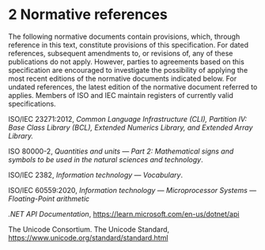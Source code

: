 # 2 Normative references

The following normative documents contain provisions, which, through reference in this text, constitute provisions of this specification. For dated references, subsequent amendments to, or revisions of, any of these publications do not apply. However, parties to agreements based on this specification are encouraged to investigate the possibility of applying the most recent editions of the normative documents indicated below. For undated references, the latest edition of the normative document referred to applies. Members of ISO and IEC maintain registers of currently valid specifications.

ISO/IEC 23271:2012, *Common Language Infrastructure (CLI), Partition IV: Base Class Library (BCL), Extended Numerics Library, and Extended Array Library.*

ISO 80000-2, *Quantities and units — Part 2: Mathematical signs and symbols to be used in the natural sciences and technology*.

ISO/IEC 2382, *Information technology — Vocabulary*.

ISO/IEC 60559:2020, *Information technology — Microprocessor Systems — Floating-Point arithmetic*

*.NET API Documentation*, https://learn.microsoft.com/en-us/dotnet/api

The Unicode Consortium. The Unicode Standard, https://www.unicode.org/standard/standard.html
